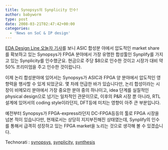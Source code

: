 ```yaml
---
title: Synopsys의 Synplicity 인수!
author: babyworm
type: post
date: 2008-03-21T02:47:42+00:00
categories:
  - 'News on SoC & IP design'
---
```

[EDA Design Line 오늘자 기사][1]를 보니 ASIC 합성분 야에서 압도적인 market share를 확보하고 있는 Synopsys가 FPGA 분야에서 가장 유명한 합성툴인 Synplify를 가지고 있는 Synplicity를 인수했군요. 현금으로 주당 $8으로 인수한 것이고 시장가 대비 약 50% 프리미엄을 주고 인수한 것이랍니다.

이제 논리 합성분야에 있어서는 Synopsys가 ASIC과 FPGA 양 분야에서 압도적인 영향력을 행사할 수 있게 되었군요. 몇 차례 언급한 바가 있습니다만, 논리 합성이라는 시장이 비메모리 분야에서 가장 중요한 분야 중의 하나이고, idea 단계를 실질적인 physical design으로 넘기는 일차적인 관문이므로, 이후의 P&R 시장 뿐 아니라, RTL 설계에 있어서의 coding style이라던지, DFT등에 미치는 영향이 아주 큰 부분입니다.

예전부터 Synopsys가 FPGA-express라던지 DC-FPGA등등의 툴로 FPGA 시장을 넘본 적이 있습니다만, 현재로서는 상당히 지지부진해진 상태였는데, Synplify의 인수를 통해서 급격히 성장하고 있는 FPGA market을 노리는 것으로 생각해 볼 수 있겠습니다.

<P class=zoundry\_bw\_tags><!-- Tag links generated by Zoundry Blog Writer. Do not manually edit. http://www.zoundry.com --><SPAN class=ztags><SPAN class=ztagspace>Technorati</SPAN> : <A class=ztag href="http://technorati.com/tag/synopsys" rel=tag>synopsys</A>, <A class=ztag href="http://technorati.com/tag/synplicity" rel=tag>synplicity</A>, <A class=ztag href="http://technorati.com/tag/synthesis" rel=tag>synthesis</A></SPAN> </p>

 [1]: http://www.edadesignline.com/206905015?cid=RSSfeed_EDAdesignline_edadlALL
